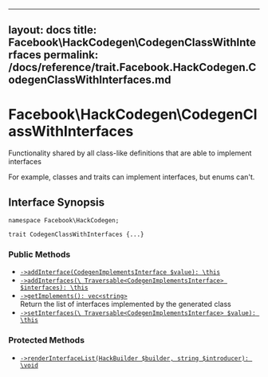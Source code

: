 
***

layout: docs
title: Facebook\\HackCodegen\\CodegenClassWithInterfaces
permalink: /docs/reference/trait.Facebook.HackCodegen.CodegenClassWithInterfaces.md
---







# Facebook\\HackCodegen\\CodegenClassWithInterfaces




Functionality shared by all class-like definitions that are able to
implement interfaces




For example, classes and traits can implement interfaces, but enums
can't.




## Interface Synopsis




``` Hack
namespace Facebook\HackCodegen;

trait CodegenClassWithInterfaces {...}
```




### Public Methods




+ [` ->addInterface(CodegenImplementsInterface $value): \this `](<trait.Facebook.HackCodegen.CodegenClassWithInterfaces.addInterface.md>)
+ [` ->addInterfaces(\ Traversable<CodegenImplementsInterface> $interfaces): \this `](<trait.Facebook.HackCodegen.CodegenClassWithInterfaces.addInterfaces.md>)
+ [` ->getImplements(): vec<string> `](<trait.Facebook.HackCodegen.CodegenClassWithInterfaces.getImplements.md>)\
  Return the list of interfaces implemented by the generated class
+ [` ->setInterfaces(\ Traversable<CodegenImplementsInterface> $value): \this `](<trait.Facebook.HackCodegen.CodegenClassWithInterfaces.setInterfaces.md>)







### Protected Methods




* [` ->renderInterfaceList(HackBuilder $builder, string $introducer): \void `](<trait.Facebook.HackCodegen.CodegenClassWithInterfaces.renderInterfaceList.md>)
